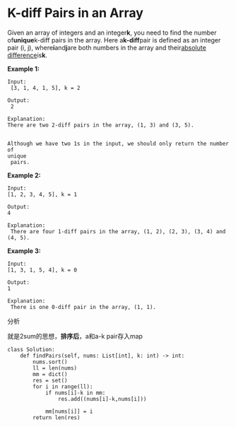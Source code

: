 # K-diff Pairs in an Array

Given an array of integers and an integer**k**, you need to find the number of**unique**k-diff pairs in the array. Here a**k-diff**pair is defined as an integer pair \(i, j\), where**i**and**j**are both numbers in the array and their[absolute difference](https://en.wikipedia.org/wiki/Absolute_difference)is**k**.

**Example 1:**

```text
Input:
 [3, 1, 4, 1, 5], k = 2

Output:
 2

Explanation: 
There are two 2-diff pairs in the array, (1, 3) and (3, 5).


Although we have two 1s in the input, we should only return the number of 
unique
 pairs.
```

**Example 2:**

```text
Input:
[1, 2, 3, 4, 5], k = 1

Output: 
4

Explanation:
 There are four 1-diff pairs in the array, (1, 2), (2, 3), (3, 4) and (4, 5).
```

**Example 3:**

```text
Input: 
[1, 3, 1, 5, 4], k = 0

Output: 
1

Explanation:
 There is one 0-diff pair in the array, (1, 1).
```

分析

就是2sum的思想，**排序后**，a和a-k pair存入map

```text
class Solution:
    def findPairs(self, nums: List[int], k: int) -> int:
        nums.sort()
        ll = len(nums)
        mm = dict()
        res = set()
        for i in range(ll):
            if nums[i]-k in mm:
                res.add((nums[i]-k,nums[i]))

            mm[nums[i]] = i
        return len(res)
```

